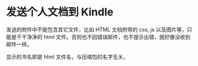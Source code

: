 # 发送个人文档到 Kindle
发送的附件中不能包含其它文件，比如 HTML 文档附带的 css, js 以及图片等，只能是干干净净的 html 文件。否则也不回错误邮件，也不提示出错，就好像没收到邮件一样。


显示的书名即是 html 文件名，与压缩包的名字无关。
